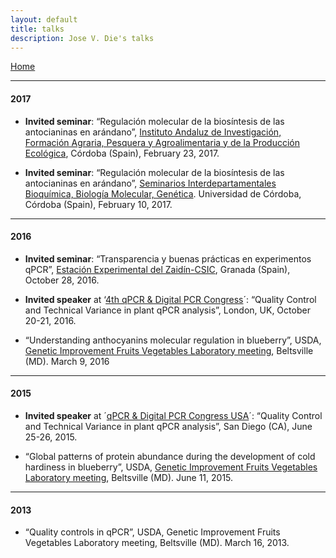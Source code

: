 ```yaml
---
layout: default
title: talks
description: Jose V. Die's talks
--- 
```

[Home](../index.html)
  
    
    
---

#### 2017  

* **Invited seminar**: “Regulación molecular de la biosíntesis de las antocianinas en arándano”, [Instituto Andaluz de Investigación, Formación Agraria, Pesquera y Agroalimentaria y de la Producción Ecológica](http://www.juntadeandalucia.es/agriculturaypesca/ifapa/web/ifapa/elifapa), Córdoba (Spain),  February 23, 2017.  

* **Invited seminar**: “Regulación molecular de la biosíntesis de las antocianinas en arándano”, [Seminarios Interdepartamentales Bioquímica, Biología Molecular, Genética](https://www.google.es/url?sa=t&rct=j&q=&esrc=s&source=web&cd=1&ved=0ahUKEwjQgb747ZLUAhXLfhoKHcZVBV0QFggoMAA&url=https%3A%2F%2Fwww.uco.es%2Fdptos%2Fbioquimica-biol-mol%2Fseminarios_interdepartamentales%2Fprograma.pdf&usg=AFQjCNGr_ns-nmxsNuJX66ArlYidqQuECg&sig2=mU2J_beht13Ohe7N0tGUGg). Universidad de Córdoba, Córdoba (Spain),  February 10, 2017.  

---

#### 2016  
* **Invited seminar**: “Transparencia y buenas prácticas en experimentos qPCR”, [Estación Experimental del Zaidín-CSIC](http://www2.eez.csic.es/?q=es/node/7457), Granada (Spain), October 28, 2016.  

* **Invited speaker** at ‘[4th qPCR & Digital PCR Congress](http://www.global-engage.com/event/qpcr-digital-pcr/)´: “Quality Control and Technical Variance in plant qPCR analysis”, London, UK, October 20-21, 2016.

* “Understanding anthocyanins molecular regulation in blueberry”, USDA, [Genetic Improvement Fruits Vegetables Laboratory meeting](https://www.ars.usda.gov/northeast-area/beltsville-md/beltsville-agricultural-research-center/genetic-improvement-for-fruits-vegetables-laboratory/), Beltsville (MD). March 9, 2016  

---

#### 2015    
* **Invited speaker** at ´[qPCR & Digital PCR Congress USA]((http://www.global-engage.com/event/qpcr-digital-pcr/))´: “Quality Control and Technical Variance in plant qPCR analysis”, San Diego (CA), June 25-26, 2015.  

* “Global patterns of protein abundance during the development of cold hardiness in blueberry”, USDA, [Genetic Improvement Fruits Vegetables Laboratory meeting](https://www.ars.usda.gov/northeast-area/beltsville-md/beltsville-agricultural-research-center/genetic-improvement-for-fruits-vegetables-laboratory/), Beltsville (MD). June 11, 2015.    

---

#### 2013    
* “Quality controls in qPCR”, USDA, Genetic Improvement Fruits Vegetables Laboratory meeting, Beltsville (MD). March 16, 2013.    
